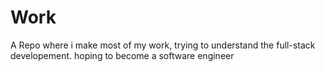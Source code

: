 # Work
A Repo where i make most of my work, trying to understand the full-stack developement. hoping to become a software engineer

